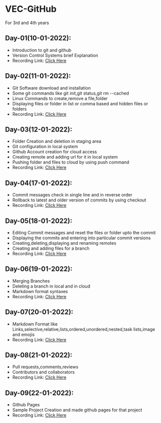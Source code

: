 # VEC-GitHub
For 3rd and 4th years

## Day-01(10-01-2022):
  - Introduction to git and github
  - Version Control Systems brief Explanation
  - Recording Link: [Click Here](https://transcripts.gotomeeting.com/#/s/14b5f14a2ffbdf894e874acd0830da12529bd9c59ca6e94f2541d190acff7b26)

## Day-02(11-01-2022):
  - Git Software download and installation
  - Some git commands like git init,git status,git rm --cached
  - Linux Commands to create,remove a file,folder
  - Displaying files or folder in list or comma based and hidden files or folders
  - Recording Link: [Click Here](https://transcripts.gotomeeting.com/#/s/a82893b822bd8e41f01c85dc08b205f9a875279e6eadafbe78bb7dcf5848060b)

## Day-03(12-01-2022):
  - Folder Creation and deletion in staging area
  - Git configuration in local system
  - Github Account creation for cloud access
  - Creating remote and adding url for it in local system
  - Pushing folder and files to cloud by using push command
  - Recording Link: [Click Here](https://transcripts.gotomeeting.com/#/s/5b83c090d31170cf453f2f730e50b1d3b85c7ed22416d5d12802ceb5bad59844)

 ## Day-04(17-01-2022):
  - Commit messages check in single line and in reverse order
  - Rollback to latest and older version of commits by using checkout
  - Recording Link: [Click Here](https://transcripts.gotomeeting.com/#/s/392b5977bf509b20d7841a245273dbdb4e53150f7bfbc96d5c6f5c2084bd25a8)
 
 ## Day-05(18-01-2022):
  - Editing Commit messages and reset the files or folder upto the commit
  - Displaying the commits and entering into particular commit versions
  - Creating,deleting,displaying and renaming remotes
  - Creating and adding files for a branch
  - Recording Link: [Click Here](https://transcripts.gotomeeting.com/#/s/48702f2ecc9e43ffb96d494bef31468d6b43605fe21f1f48e5d66ecd9846e693)
 
 ## Day-06(19-01-2022):
  - Merging Branches
  - Deleting a branch in local and in cloud
  - Markdown format syntaxes
  - Recording Link: [Click Here](https://transcripts.gotomeeting.com/#/s/22792f5bc598a35aede14c02b53fbcd40ce7d5d1c09dd56ede4c1af785bf0d5d)

 ## Day-07(20-01-2022):
  - Markdown Format like Links,selective,relative,lists,ordered,unordered,nested,task lists,image and emojis
  - Recording Link: [Click Here](https://transcripts.gotomeeting.com/#/s/5e37c7d61c43958c78922e3b306951c84cc9f453be818108634ceb1247e80606)
 
 ## Day-08(21-01-2022):
  - Pull requests,comments,reviews
  - Contributors and collaborators
  - Recording Link: [Click Here](https://transcripts.gotomeeting.com/#/s/34dda347c6e25098f27128a6798ba032e0a87d13d8fbd8614b66bbada596f5b8) 

## Day-09(22-01-2022):
  - Github Pages
  - Sample Project Creation and made github pages for that project
  - Recording Link: [Click Here](https://transcripts.gotomeeting.com/#/s/ebec481f17d58a53d3260464cee341582c6d668e1523be494d3f55435fb2a515)

